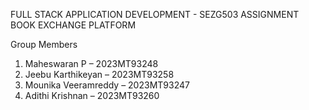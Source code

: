 FULL STACK APPLICATION DEVELOPMENT - SEZG503 ASSIGNMENT
							BOOK EXCHANGE PLATFORM

Group Members
1. Maheswaran P – 2023MT93248
2. Jeebu Karthikeyan – 2023MT93258
3. Mounika Veeramreddy – 2023MT93247
4. Adithi Krishnan – 2023MT93260
